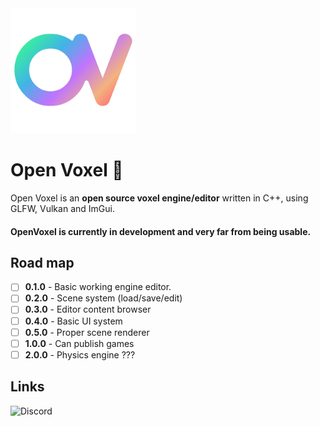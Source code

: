 <img src="./vendor/Resources/Logo_Side.png" width="200px" height="200px" />

# Open Voxel 🧊
Open Voxel is an **open source voxel engine/editor** written in C++, using GLFW, Vulkan and ImGui.

#### OpenVoxel is currently in development and very far from being usable.

## Road map
- [ ] **0.1.0** - Basic working engine editor.
- [ ] **0.2.0** - Scene system (load/save/edit)
- [ ] **0.3.0** - Editor content browser
- [ ] **0.4.0** - Basic UI system
- [ ] **0.5.0** - Proper scene renderer
- [ ] **1.0.0** - Can publish games
- [ ] **2.0.0** - Physics engine ???

## Links
![Discord](https://img.shields.io/discord/815142744850694146?style=for-the-badge&logo=Discord&logoColor=white&label=Join%20us%20on%20Discord&labelColor=738adb&color=424549)


